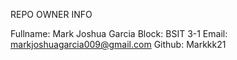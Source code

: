 REPO OWNER INFO

Fullname: Mark Joshua Garcia
Block: BSIT 3-1
Email: markjoshuagarcia009@gmail.com
Github: Markkk21
